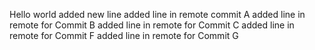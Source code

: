 Hello world
added new line
added line in remote commit A
added line in remote for Commit B
added line in remote for Commit C
added line in remote for Commit F
added line in remote for Commit G
